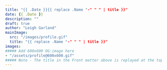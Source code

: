 ```yaml
---
title: "{{ .Date }}{{ replace .Name "-" " " | title }}"
date: {{ .Date }}
description: ""
draft: true
author: "Leigh Garland"
mainImage:
  src: "/images/profile.gif"
  title: "{{ replace .Name "-" " " | title }}"
images:
##### Add 600x600 OG:image here
- "/assets/profile@600x600.gif"
##### Note - The title in the Front matter above is replayed at the top of the rendered article
---
```


